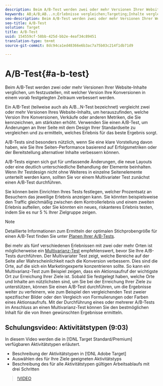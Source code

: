 ```yaml
---
description: Beim A/B-Test werden zwei oder mehr Versionen Ihrer Website-Inhalte verglichen, um festzustellen, mit welcher Version Ihre Konversionen in einem vorab festgelegten Zeitraum verbessert werden.
keywords: AB;A/B;AB...n;Erlebnisse vergleichen;Targeting;Inhalte vergleichen
seo-description: Beim A/B-Test werden zwei oder mehr Versionen Ihrer Website-Inhalte verglichen, um festzustellen, mit welcher Version Ihre Konversionen in einem vorab festgelegten Zeitraum verbessert werden.
seo-title: A/B-Test
solution: Target
title: A/B-Test
uuid: 154559cf-58bb-425d-bb2e-4eaf34c89451
translation-type: tm+mt
source-git-commit: 8dc94ca1ed48366e6b3ac7a75b03c214f1db71d9

---
```



# A/B-Test{#a-b-test}

Beim A/B-Test werden zwei oder mehr Versionen Ihrer Website-Inhalte verglichen, um festzustellen, mit welcher Version Ihre Konversionen in einem vorab festgelegten Zeitraum verbessert werden.

Ein A/B-Test (teilweise auch als A/B...N-Test bezeichnet) vergleicht zwei oder mehr Versionen Ihres Website-Inhalts, um herauszufinden, welche Version Ihre Konversionen, Verkäufe oder anderen Metriken, die Sie kennzeichnen, am stärksten erhöht. Verwenden Sie einen A/B-Test, um Änderungen an Ihrer Seite mit dem Design Ihrer Standardseite zu vergleichen und zu ermitteln, welches Erlebnis für das beste Ergebnis sorgt.

A/B-Tests sind besonders nützlich, wenn Sie eine klare Vorstellung davon haben, wie Sie Ihre Seiten-Performance basierend auf Erfolgsmetriken oder der Bereitstellung alternativer Inhalte verbessern können.

A/B-Tests eignen sich gut für umfassende Änderungen, die neue Layouts oder eine deutlich unterschiedliche Behandlung der Elemente beinhalten. Wenn Ihr Testdesign nicht ohne Weiteres in einzelne Seitenelemente unterteilt werden kann, sollten Sie vor einem Multivariater Test zunächst einen A/B-Test durchführen.

Sie können beim Einrichten Ihres Tests festlegen, welcher Prozentsatz an Besuchern das jeweilige Erlebnis anzeigen kann. Sie könnten beispielsweise den Traffic gleichmäßig zwischen dem Kontrollerlebnis und einem zweiten Erlebnis aufteilen, oder Sie könnten ein neues, riskanteres Erlebnis testen, indem Sie es nur 5 % Ihrer Zielgruppe zeigen.

>[!NOTE]
>
>Detaillierte Informationen zum Ermitteln der optimalen Stichprobengröße für einen A/B-Test finden Sie unter [Planen Ihrer A/B-Tests](../../c-activities/t-test-ab/sample-size-determination.md#concept_2801F552DB874C20B8A17C1B774C0383).

Bei mehr als fünf verschiedenen Erlebnissen mit zwei oder mehr Orten ist möglicherweise ein [Multivarianz-Test](/help/c-activities/c-multivariate-testing/multivariate-testing.md) empfehlenswert, bevor Sie Ihre A/B-Tests durchführen. Der Multivariater Test zeigt, welche Bereiche auf der Seite aller Wahrscheinlichkeit nach die Konversion verbessern. Dies sind die Orte, auf die sich ein Marketingexperte konzentrieren sollte. So kann ein Multivarianz-Test zum Beispiel zeigen, dass ein Aktionsaufruf der wichtigste Ort zur Erreichung Ihrer Ziele ist. Sobald Sie festgelegt haben, welche Orte und Inhalte am nützlichsten sind, um Sie bei der Erreichung Ihrer Ziele zu unterstützen, können Sie einen A/B-Test durchführen, um die Ergebnisse weiter zu verfeinern, wie zum Beispiel den vergleichenden Test zweier spezifischer Bilder oder den Vergleich von Formulierungen oder Farben eines Aktionsaufrufs. Mit der Durchführung eines oder mehrerer A/B-Tests im Anschluss an einen Multivarianz-Test können Sie den bestmöglichen Inhalt für die von Ihnen gewünschten Ergebnisse ermitteln.

## Schulungsvideo: Aktivitätstypen (9:03)

In diesem Video werden die in [!DNL Target Standard/Premium] verfügbaren Aktivitätstypen erläutert.

* Beschreibung der Aktivitätstypen in [!DNL Adobe Target]
* Auswählen des für Ihre Ziele geeigneten Aktivitätstyps
* Beschreibung des für alle Aktivitätstypen gültigen Arbeitsablaufs mit drei Schritten

>[!VIDEO](https://video.tv.adobe.com/v/17386?captions=ger)
